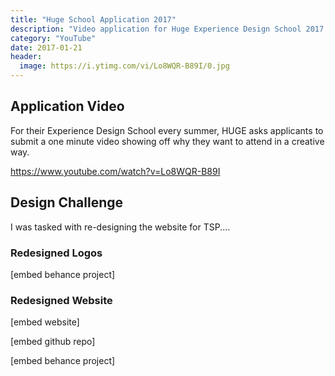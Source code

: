 ```yaml
---
title: "Huge School Application 2017"
description: "Video application for Huge Experience Design School 2017."
category: "YouTube"
date: 2017-01-21
header:
  image: https://i.ytimg.com/vi/Lo8WQR-B89I/0.jpg
---
```


## Application Video

For their Experience Design School every summer, HUGE asks applicants to submit a one minute video showing off why they want to attend in a creative way.

https://www.youtube.com/watch?v=Lo8WQR-B89I

## Design Challenge

I was tasked with re-designing the website for TSP....

### Redesigned Logos

[embed behance project]

### Redesigned Website

[embed website]

[embed github repo]

[embed behance project]